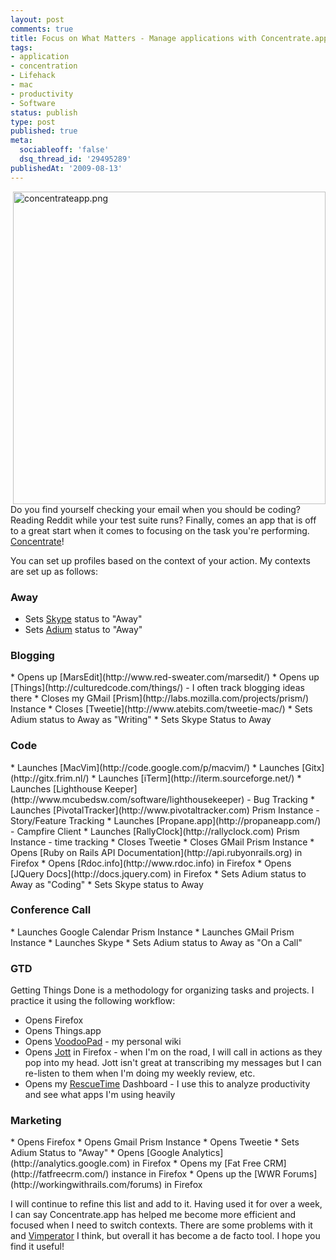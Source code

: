 ```yaml
---
layout: post
comments: true
title: Focus on What Matters - Manage applications with Concentrate.app
tags:
- application
- concentration
- Lifehack
- mac
- productivity
- Software
status: publish
type: post
published: true
meta:
  sociableoff: 'false'
  dsq_thread_id: '29495289'
publishedAt: '2009-08-13'
---
```


<img src="http://www.enlightsolutions.com/wp-content/uploads/2009/08/concentrateapp.png" alt="concentrateapp.png" border="0" height="500" align="right" />

Do you find yourself checking your email when you should be coding? Reading Reddit while your test suite runs? Finally, comes an app that is off to a great start when it comes to focusing on the task you're performing. [Concentrate](http://getconcentrating.com/)!

You can set up profiles based on the context of your action. My contexts are set up as follows:

<h3>Away</h3>

* Sets [Skype](http://skype.com/) status to "Away"
* Sets [Adium](http://adium.im/) status to "Away"

<h3>Blogging</h3>
* Opens up [MarsEdit](http://www.red-sweater.com/marsedit/)
* Opens up [Things](http://culturedcode.com/things/) - I often track blogging ideas there
* Closes my GMail [Prism](http://labs.mozilla.com/projects/prism/) Instance
* Closes [Tweetie](http://www.atebits.com/tweetie-mac/)
* Sets Adium status to Away as "Writing"
* Sets Skype Status to Away

<h3>Code</h3>
* Launches [MacVim](http://code.google.com/p/macvim/)
* Launches [Gitx](http://gitx.frim.nl/)
* Launches [iTerm](http://iterm.sourceforge.net/)
* Launches [Lighthouse Keeper](http://www.mcubedsw.com/software/lighthousekeeper) - Bug Tracking
* Launches [PivotalTracker](http://www.pivotaltracker.com) Prism Instance - Story/Feature Tracking
* Launches [Propane.app](http://propaneapp.com/) - Campfire Client
* Launches [RallyClock](http://rallyclock.com) Prism Instance - time tracking
* Closes Tweetie
* Closes GMail Prism Instance
* Opens [Ruby on Rails API Documentation](http://api.rubyonrails.org) in Firefox
* Opens [Rdoc.info](http://www.rdoc.info) in Firefox
* Opens [JQuery Docs](http://docs.jquery.com) in Firefox
* Sets Adium status to Away as "Coding"
* Sets Skype status to Away

<h3>Conference Call</h3>
* Launches Google Calendar Prism Instance
* Launches GMail Prism Instance
* Launches Skype
* Sets Adium status to Away as "On a Call"

<h3>GTD</h3>

Getting Things Done is a methodology for organizing tasks and projects. I practice it using the following workflow:

* Opens Firefox
* Opens Things.app
* Opens [VoodooPad](http://flyingmeat.com/voodoopad/) - my personal wiki
* Opens [Jott](http://jott.com/) in Firefox - when I'm on the road, I will call in actions as they pop into my head. Jott isn't great at transcribing my messages but I can re-listen to them when I'm doing my weekly review, etc.
* Opens my [RescueTime](https://www.rescuetime.com) Dashboard - I use this to analyze productivity and see what apps I'm using heavily

<h3>Marketing</h3>
* Opens Firefox
* Opens Gmail Prism Instance
* Opens Tweetie
* Sets Adium Status to "Away"
* Opens [Google Analytics](http://analytics.google.com) in Firefox
* Opens my [Fat Free CRM](http://fatfreecrm.com/) instance in Firefox
* Opens up the [WWR Forums](http://workingwithrails.com/forums) in Firefox

I will continue to refine this list and add to it. Having used it for over a week, I can say Concentrate.app has helped me become more efficient and focused when I need to switch contexts. There are some problems with it and [Vimperator](http://vimperator.org/trac/wiki/Vimperator) I think, but overall it has become a de facto tool. I hope you find it useful!
